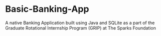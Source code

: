 # Basic-Banking-App
A native Banking Application built using Java and SQLite as a part of the Graduate Rotational Internship Program (GRIP) at The Sparks Foundation
